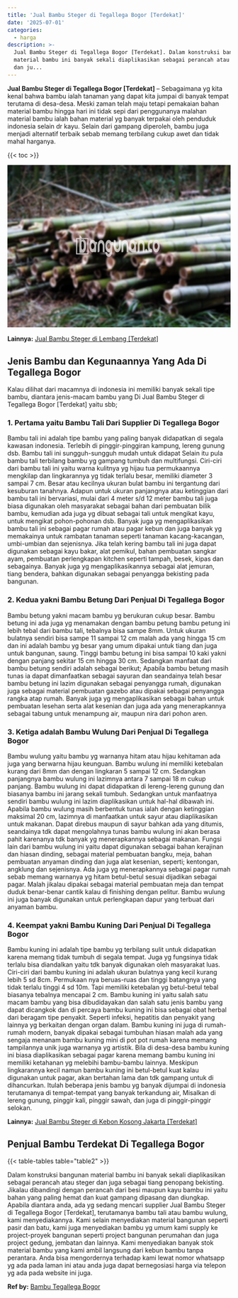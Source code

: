 ```yaml
---
title: 'Jual Bambu Steger di Tegallega Bogor [Terdekat]'
date: '2025-07-01'
categories:
  - harga
description: >-
  Jual Bambu Steger di Tegallega Bogor [Terdekat]. Dalam konstruksi bangunan
  material bambu ini banyak sekali diaplikasikan sebagai perancah atau steger
  dan ju...
---
```


**Jual Bambu Steger di Tegallega Bogor \[Terdekat\]** – Sebagaimana yg kita kenal bahwa bambu ialah tanaman yang dapat kita jumpai di banyak tempat terutama di desa-desa. Meski zaman telah maju tetapi pemakaian bahan material bambu hingga hari ini tidak sepi dari penggunanya malahan material bambu ialah bahan material yg banyak terpakai oleh penduduk indonesia selain dr kayu. Selain dari gampang diperoleh, bambu juga menjadi alternatif terbaik sebab memang terbilang cukup awet dan tidak mahal harganya.

{{< toc >}}

![Jual Bambu Steger di Tegallega Bogor [Terdekat]](/images/jual-bambu-tali-14.png)

**Lainnya:** [Jual Bambu Steger di Lembang \[Terdekat\]](https://bambu.bangunan.co/jual-bambu-steger-di-lembang-terdekat/)

## Jenis Bambu dan Kegunaannya Yang Ada Di Tegallega Bogor

Kalau dilihat dari macamnya di indonesia ini memiliki banyak sekali tipe bambu, diantara jenis-macam bambu yang Di Jual Bambu Steger di Tegallega Bogor \[Terdekat\] yaitu sbb;

### 1\. Pertama yaitu Bambu Tali Dari Supplier Di Tegallega Bogor

Bambu tali ini adalah tipe bambu yang paling banyak didapatkan di segala kawasan indonesia. Terlebih di pinggir-pinggiran kampung, lereng gunung dsb. Bambu tali ini sungguh-sungguh mudah untuk didapat Selain itu pula bambu tali terbilang bambu yg gampang tumbuh dan multifungsi. Ciri-ciri dari bambu tali ini yaitu warna kulitnya yg hijau tua permukaannya mengkilap dan lingkarannya yg tidak terlalu besar, memiliki diameter 3 sampai 7 cm. Besar atau kecilnya ukuran bulat bambu ini tergantung dari kesuburan tanahnya. Adapun untuk ukuran panjangnya atau ketinggian dari bambu tali ini bervariasi, mulai dari 4 meter s/d 12 meter bambu tali juga biasa digunakan oleh masyarakat sebagai bahan dari pembuatan bilik bambu, kemudian ada juga yg dibuat sebagai tali untuk mengikat kayu, untuk mengikat pohon-pohonan dsb. Banyak juga yg mengaplikasikan bambu tali ini sebagai pagar rumah atau pagar kebun dan juga banyak yg memakainya untuk rambatan tanaman seperti tanaman kacang-kacangan, umbi-umbian dan sejenisnya. Jika telah kering bambu tali ini juga dapat digunakan sebagai kayu bakar, alat pemikul, bahan pembuatan sangkar ayam, pembuatan perlengkapan kitchen seperti tampah, besek, kipas dan sebagainya. Banyak juga yg mengaplikasikannya sebagai alat jemuran, tiang bendera, bahkan digunakan sebagai penyangga bekisting pada bangunan.

### 2\. Kedua yakni Bambu Betung Dari Penjual Di Tegallega Bogor

Bambu betung yakni macam bambu yg berukuran cukup besar. Bambu betung ini ada juga yg menamakan dengan bambu petung bambu petung ini lebih tebal dari bambu tali, tebalnya bisa sampe 8mm. Untuk ukuran bulatnya sendiri bisa sampe 11 sampai 12 cm malah ada yang hingga 15 cm dan ini adalah bambu yg besar yang umum dipakai untuk tiang dan juga untuk bangunan, saung. Tinggi bambu betung ini bisa sampai 10 kaki yakni dengan panjang sekitar 15 cm hingga 30 cm. Sedangkan manfaat dari bambu betung sendiri adalah sebagai berikut; Apabila bambu betung masih tunas ia dapat dimanfaatkan sebagai sayuran dan seandainya telah besar bambu betung ini lazim digunakan sebagai penyangga rumah, digunakan juga sebagai material pembuatan gazebo atau dipakai sebagai penyangga rangka atap rumah. Banyak juga yg mengaplikasikan sebagai bahan untuk pembuatan lesehan serta alat kesenian dan juga ada yang menerapkannya sebagai tabung untuk menampung air, maupun nira dari pohon aren.

### 3\. Ketiga adalah Bambu Wulung Dari Penjual Di Tegallega Bogor

Bambu wulung yaitu bambu yg warnanya hitam atau hijau kehitaman ada juga yang berwarna hijau keunguan. Bambu wulung ini memiliki ketebalan kurang dari 8mm dan dengan lingkaran 5 sampai 12 cm. Sedangkan panjangnya bambu wulung ini lazimnya antara 7 sampai 18 m cukup panjang. Bambu wulung ini dapat didapatkan di lereng-lereng gunung dan biasanya bambu ini jarang sekali tumbuh. Sedangkan untuk manfaatnya sendiri bambu wulung ini lazim diaplikasikan untuk hal-hal dibawah ini. Apabila bambu wulung masih berbentuk tunas ialah dengan ketinggian maksimal 20 cm, lazimnya di manfaatkan untuk sayur atau diaplikasikan untuk makanan. Dapat direbus maupun di sayur bahkan ada yang ditumis, seandainya tdk dapat mengolahnya tunas bambu wulung ini akan berasa pahit karenanya tdk banyak yg menerapkannya sebagai makanan. Fungsi lain dari bambu wulung ini yaitu dapat digunakan sebagai bahan kerajinan dan hiasan dinding, sebagai material pembuatan bangku, meja, bahan pembuatan anyaman dinding dan juga alat kesenian, seperti; kentongan, angklung dan sejenisnya. Ada juga yg menerapkannya sebagai pagar rumah sebab memang warnanya yg hitam betul-betul sesuai dijadikan sebagai pagar. Malah jikalau dipakai sebagai material pembuatan meja dan tempat duduk benar-benar cantik kalau di finishing dengan pelitur. Bambu wulung ini juga banyak digunakan untuk perlengkapan dapur yang terbuat dari anyaman bambu.

### 4\. Keempat yakni Bambu Kuning Dari Penjual Di Tegallega Bogor

Bambu kuning ini adalah tipe bambu yg terbilang sulit untuk didapatkan karena memang tidak tumbuh di segala tempat. Juga yg fungsinya tidak terlalu bisa diandalkan yaitu tdk banyak digunakan oleh masyarakat luas. Ciri-ciri dari bambu kuning ini adalah ukuran bulatnya yang kecil kurang lebih 5 sd 8cm. Permukaan nya beruas-ruas dan tinggi batangnya yang tidak terlalu tinggi 4 sd 10m. Tapi memiliki ketebalan yg betul-betul tebal biasanya tebalnya mencapai 2 cm. Bambu kuning ini yaitu salah satu macam bambu yang bisa dibudidayakan dan salah satu jenis bambu yang dapat dicangkok dan di percaya bambu kuning ini bisa sebagai obat herbal dari beragam tipe penyakit. Seperti infeksi, hepatitis dan penyakit yang lainnya yg berkaitan dengan organ dalam. Bambu kuning ini juga di rumah-rumah modern, banyak dipakai sebagai tumbuhan hiasan malah ada yang sengaja menanam bambu kuning mini di pot pot rumah karena memang tampilannya unik juga warnanya yg artistik. Bila di desa-desa bambu kuning ini biasa diaplikasikan sebagai pagar karena memang bambu kuning ini memiliki ketahanan yg melebihi bambu-bambu lainnya. Meskipun lingkarannya kecil namun bambu kuning ini betul-betul kuat kalau digunakan untuk pagar, akan bertahan lama dan tdk gampang untuk di dihancurkan. Itulah beberapa jenis bambu yg banyak dijumpai di indonesia terutamanya di tempat-tempat yang banyak terkandung air, Misalkan di lereng gunung, pinggir kali, pinggir sawah, dan juga di pinggir-pinggir selokan.

**Lainnya:** [Jual Bambu Steger di Kebon Kosong Jakarta \[Terdekat\]](https://bambu.bangunan.co/jual-bambu-steger-di-kebon-kosong-jakarta-terdekat/)

## Penjual Bambu Terdekat Di Tegallega Bogor

{{< table-tables table="table2" >}}

Dalam konstruksi bangunan material bambu ini banyak sekali diaplikasikan sebagai perancah atau steger dan juga sebagai tiang penopang bekisting. Jikalau dibandingi dengan perancah dari besi maupun kayu bambu ini yaitu bahan yang paling hemat dan kuat gampang dipasang dan diungkap. Apabila diantara anda, ada yg sedang mencari supplier Jual Bambu Steger di Tegallega Bogor \[Terdekat\], terutamanya bambu tali atau bambu wulung, kami menyediakannya. Kami selain menyediakan material bangunan seperti pasir dan batu, kami juga menyediakan bambu yg umum kami supply ke project-proyek bangunan seperti project bangunan perumahan dan juga project gedung, jembatan dan lainnya. Kami menyediakan banyak stok material bambu yang kami ambil langsung dari kebun bambu tanpa perantara. Anda bisa mengordernya terhadap kami lewat nomor whatsapp yg ada pada laman ini atau anda juga dapat bernegosiasi harga via telepon yg ada pada website ini juga.

**Ref by:** [Bambu Tegallega Bogor](https://id.wikipedia.org/wiki/Bambu)

